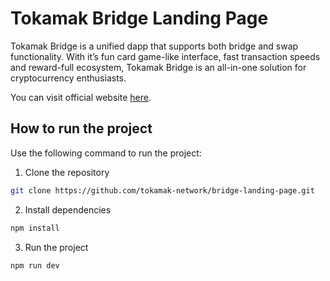# Tokamak Bridge Landing Page

Tokamak Bridge is a unified dapp that supports both bridge and swap functionality. With it’s fun card game-like interface, fast transaction speeds and reward-full ecosystem, Tokamak Bridge is an all-in-one solution for cryptocurrency enthusiasts.

You can visit official website [here](https://bridge.tokamak.network/).

## How to run the project

Use the following command to run the project:

1. Clone the repository

```bash
git clone https://github.com/tokamak-network/bridge-landing-page.git
```

2. Install dependencies

```bash
npm install
```

3. Run the project

```bash
npm run dev
```
